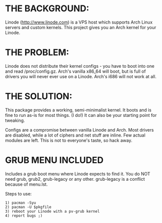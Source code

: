 # THE BACKGROUND:

Linode (http://www.linode.com) is a VPS host which supports Arch Linux servers and custom kernels. This project gives you an Arch kernel for your Linode.

# THE PROBLEM:

Linode does not distribute their kernel configs - you have to boot into one and read /proc/config.gz. Arch's vanilla x86_64 will boot, but is full of drivers you will never ever use on a Linode. Arch's i686 will not work at all.

# THE SOLUTION:

This package provides a working, semi-minimalist kernel. It boots and is fine to run as-is for most things. (I do!) It can also be your starting point for tweaking.

Configs are a compromise between vanilla Linode and Arch. Most drivers are disabled, while a lot of ciphers and net stuff are inline. Few actual modules are left. This is not to everyone's taste, so hack away.

# GRUB MENU INCLUDED

Includes a grub boot menu where Linode expects to find it. You do NOT need grub, grub2, grub-legacy or any other. grub-legacy is a conflict because of menu.lst.

Steps to use:

	1) pacman -Syu
	2) pacman -U $pkgfile
	3) reboot your Linode with a pv-grub kernel
	4) report bugs ;)
